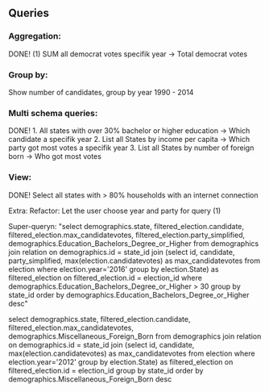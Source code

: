 ## Queries

### Aggregation:
DONE! (1) SUM all democrat votes specifik year -> Total democrat votes

### Group by:
Show number of candidates, group by year 1990 - 2014
### Multi schema queries:
DONE! 1. All states with over 30% bachelor or higher education -> Which candidate a specifik year
2. List all States by income per capita -> Which party got most votes a specifik year
3. List all States by number of foreign born -> Who got most votes

### View:
DONE! Select all states with > 80% households with an internet connection


Extra: 
Refactor: Let the user choose year and party for query (1)


Super-queryn: 
"select demographics.state, filtered_election.candidate, filtered_election.max_candidatevotes, filtered_election.party_simplified, demographics.Education_Bachelors_Degree_or_Higher from demographics
join relation on demographics.id = state_id
join (select id, candidate, party_simplified, max(election.candidatevotes) as max_candidatevotes from election where election.year='2016' group by election.State) as filtered_election on filtered_election.id = election_id 
where demographics.Education_Bachelors_Degree_or_Higher > 30
group by state_id
order by demographics.Education_Bachelors_Degree_or_Higher desc"

select demographics.state, filtered_election.candidate, filtered_election.max_candidatevotes, demographics.Miscellaneous_Foreign_Born from demographics
join relation on demographics.id = state_id
join (select id, candidate, max(election.candidatevotes) as max_candidatevotes from election where election.year='2012' group by election.State) as filtered_election on filtered_election.id = election_id 
group by state_id
order by demographics.Miscellaneous_Foreign_Born desc